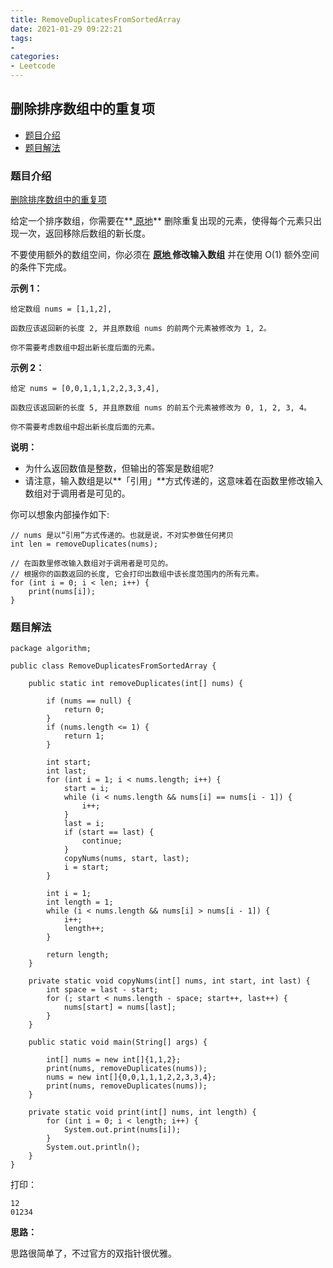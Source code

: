```yaml
---
title: RemoveDuplicatesFromSortedArray
date: 2021-01-29 09:22:21
tags:
- 
categories:
- Leetcode 
---
```




## 删除排序数组中的重复项

- [题目介绍](https://yangtzeshore.github.io/2021/01/29/RemoveDuplicatesFromSortedArray/#题目介绍)
- [题目解法](https://yangtzeshore.github.io/2021/01/29/RemoveDuplicatesFromSortedArray/#题目解法)

### 题目介绍

[删除排序数组中的重复项](https://leetcode-cn.com/problems/remove-duplicates-from-sorted-array/)

给定一个排序数组，你需要在**[ 原地](http://baike.baidu.com/item/原地算法)** 删除重复出现的元素，使得每个元素只出现一次，返回移除后数组的新长度。

不要使用额外的数组空间，你必须在 **[原地 ](https://baike.baidu.com/item/原地算法)修改输入数组** 并在使用 O(1) 额外空间的条件下完成。

**示例 1：**

```
给定数组 nums = [1,1,2], 

函数应该返回新的长度 2, 并且原数组 nums 的前两个元素被修改为 1, 2。 

你不需要考虑数组中超出新长度后面的元素。
```

**示例 2：**

```
给定 nums = [0,0,1,1,1,2,2,3,3,4],

函数应该返回新的长度 5, 并且原数组 nums 的前五个元素被修改为 0, 1, 2, 3, 4。

你不需要考虑数组中超出新长度后面的元素。
```

**说明：**

- 为什么返回数值是整数，但输出的答案是数组呢?
- 请注意，输入数组是以**「引用」**方式传递的，这意味着在函数里修改输入数组对于调用者是可见的。

你可以想象内部操作如下:

```
// nums 是以“引用”方式传递的。也就是说，不对实参做任何拷贝
int len = removeDuplicates(nums);

// 在函数里修改输入数组对于调用者是可见的。
// 根据你的函数返回的长度, 它会打印出数组中该长度范围内的所有元素。
for (int i = 0; i < len; i++) {
    print(nums[i]);
}
```

### 题目解法

```
package algorithm;

public class RemoveDuplicatesFromSortedArray {

    public static int removeDuplicates(int[] nums) {

        if (nums == null) {
            return 0;
        }
        if (nums.length <= 1) {
            return 1;
        }

        int start;
        int last;
        for (int i = 1; i < nums.length; i++) {
            start = i;
            while (i < nums.length && nums[i] == nums[i - 1]) {
                i++;
            }
            last = i;
            if (start == last) {
                continue;
            }
            copyNums(nums, start, last);
            i = start;
        }

        int i = 1;
        int length = 1;
        while (i < nums.length && nums[i] > nums[i - 1]) {
            i++;
            length++;
        }

        return length;
    }

    private static void copyNums(int[] nums, int start, int last) {
        int space = last - start;
        for (; start < nums.length - space; start++, last++) {
            nums[start] = nums[last];
        }
    }

    public static void main(String[] args) {

        int[] nums = new int[]{1,1,2};
        print(nums, removeDuplicates(nums));
        nums = new int[]{0,0,1,1,1,2,2,3,3,4};
        print(nums, removeDuplicates(nums));
    }

    private static void print(int[] nums, int length) {
        for (int i = 0; i < length; i++) {
            System.out.print(nums[i]);
        }
        System.out.println();
    }
}
```

打印：

```
12
01234
```

**思路：**

思路很简单了，不过官方的双指针很优雅。